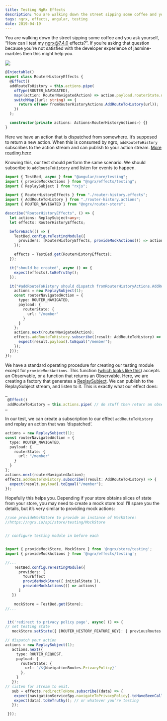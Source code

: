 ```yaml
---
title: Testing NgRx Effects
description: You are walking down the street sipping some coffee and you ask yourself, “How can I test my ngrx@7.4.0 effects?”. If you’re asking that question then this might help you.
tags: ngrx, effects, angular, testing
date: 2019-04-19
---
```


You are walking down the street sipping some coffee and you ask yourself, “How can I test my ngrx@7.4.0 effects?”. If you’re asking that question because you're not satisfied with the developer experience of jasmine-marbles then this might help you.

<!--more-->

<div class="img-container">
  <img src="https://thepracticaldev.s3.amazonaws.com/i/6542w0qedk4bb6xakmji.png">
</div>

```typescript
@Injectable()
export class RouterHistoryEffects {
  @Effect()
  addRouteToHistory = this.actions.pipe(
    ofType(ROUTER_NAVIGATED),
    map((action: RouterNavigatedAction) => action.payload.routerState.url),
    switchMap((url: string) => {
      return of(new fromRouterHistoryActions.AddRouteToHistory(url));
    })
  );

  constructor(private actions: Actions<RouterHistoryActions>) {}
}
```

Here we have an action that is dispatched from somewhere. It’s supposed to return a new action. When this is consumed by ngrx, `addRouteToHistory` subscribes to the action stream and can publish to your action stream. [More reading here](https://medium.com/@tanya/understanding-ngrx-effects-and-the-action-stream-1a74996a0c1c)

Knowing this, our test should perform the same scenario. We should subscribe to `addRouteToHistory` and listen for events to happen.

```typescript
import { TestBed, async } from "@angular/core/testing";
import { provideMockActions } from "@ngrx/effects/testing";
import { ReplaySubject } from "rxjs";

import { RouterHistoryEffects } from "./router-history.effects";
import { AddRouteToHistory } from "./router-history.actions";
import { ROUTER_NAVIGATED } from "@ngrx/router-store";

describe("RouterHistoryEffects", () => {
  let actions: ReplaySubject<any>;
  let effects: RouterHistoryEffects;

  beforeEach(() => {
    TestBed.configureTestingModule({
      providers: [RouterHistoryEffects, provideMockActions(() => actions)]
    });

    effects = TestBed.get(RouterHistoryEffects);
  });

  it("should be created", async () => {
    expect(effects).toBeTruthy();
  });

  it("#addRouteToHistory should dispatch fromRouterHistoryActions.AddRouteToHistory with a url", async(async () => {
    actions = new ReplaySubject(1);
    const routerNavigatedAction = {
      type: ROUTER_NAVIGATED,
      payload: {
        routerState: {
          url: "/member"
        }
      }
    };
    actions.next(routerNavigatedAction);
    effects.addRouteToHistory.subscribe((result: AddRouteToHistory) => {
      expect(result.payload).toEqual("/member");
    });
  }));
});
```

We have a standard operating procedure for creating our testing module except for `provideMockActions`. This function ([which looks like this](https://github.com/ngrx/platform/blob/master/modules/effects/testing/src/testing.ts)) accepts an Observable, or a function that returns an Observable. Here, we are creating a factory that generates a [ReplaySubject](https://www.learnrxjs.io/subjects/replaysubject.html). We can publish to the ReplaySubject stream, and listen to it. This is exactly what our effect does:

```typescript
…
 @Effect()
 addRouteToHistory = this.actions.pipe( // do stuff then return an observable )
…
```

In our test, we can create a subscription to our effect `addRouteToHistory` and replay an action that was ‘dispatched’.

```typescript
actions = new ReplaySubject(1);
const routerNavigatedAction = {
  type: ROUTER_NAVIGATED,
  payload: {
    routerState: {
      url: "/member"
    }
  }
};
actions.next(routerNavigatedAction);
effects.addRouteToHistory.subscribe((result: AddRouteToHistory) => {
  expect(result.payload).toEqual("/member");
});
```

Hopefully this helps you. Depending if your store obtains slices of state from your store, you may need to create a mock store too! I’ll spare you the details, but it’s very similar to providing mock actions:

```typescript
//use provideMockStore to provide an instance of MockStore:
//https://ngrx.io/api/store/testing/MockStore


// configure testing module in before each


import { provideMockStore, MockStore } from '@ngrx/store/testing';
import { provideMockActions } from '@ngrx/effects/testing';

//...
    TestBed.configureTestingModule({
      providers: [
        YourEffect
        provideMockStore({ initialState }),
        provideMockActions(() => actions)
      ]
   })

    mockStore = TestBed.get(Store);
//...


 it('redirect to privacy policy page', async( () => {
// set testing state
   mockStore.setState({ [ROUTER_HISTORY_FEATURE_KEY]: { previousRoutes: [] } });

// dispatch your action
actions = new ReplaySubject(1);
   actions.next({
     type: ROUTER_REQUEST,
     payload: {
       routerState: {
         url: `/${NavigationRoutes.PrivacyPolicy}`
       },
     }
   });
// listen for stream to emit.
   sub = effects.redirectToHome.subscribe((data) => {
    expect(navigationServiceSpy.navigateToPrivacyPolicy).toHaveBeenCalled();
    expect(data).toBeTruthy(); // or whatever you’re testing
   });

 }));


```
